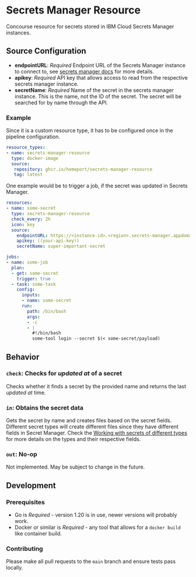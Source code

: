# Secrets Manager Resource

Concourse resource for secrets stored in IBM Cloud Secrets Manager instances.

## Source Configuration

- **endpointURL**: _Required_ Endpoint URL of the Secrets Manager instance to connect to, see [secrets manager docs](https://cloud.ibm.com/apidocs/secrets-manager/secrets-manager-v2?code=go#endpoints) for more details.
- **apikey**: _Required_ API key that allows access to read from the respective secrets manager instance.
- **secretName**: _Required_ Name of the secret in the secrets manager instance. This is the name, not the ID of the secret. The secret will be searched for by name through the API.

### Example

Since it is a custom resource type, it has to be configured once in the pipeline configuration.

```yaml
resource_types:
- name: secrets-manager-resource
  type: docker-image
  source:
   repository: ghcr.io/homeport/secrets-manager-resource
   tag: latest
```

One example would be to trigger a job, if the secret was updated in Secrets Manager.

``` yaml
resources:
- name: some-secret
  type: secrets-manager-resource
  check_every: 2h
  icon: key
  source:
    endpointURL: https://<instance-id>.<region>.secrets-manager.appdomain.cloud
    apikey: ((your-api-key))
    secretName: super-important-secret

jobs:
- name: some-job
  plan:
  - get: some-secret
    trigger: true
  - task: some-task
    config:
      inputs:
      - name: some-secret
      run:
        path: /bin/bash
        args:
        - -c
        - |
          #!/bin/bash
          some-tool login --secret $(< some-secret/payload)
```

## Behavior

### `check`: Checks for _updated at_ of a secret

Checks whether it finds a secret by the provided name and returns the last _updated at_ time.

### `in`: Obtains the secret data

Gets the secret by name and creates files based on the secret fields. Different secret types will create different files since they have different fields in Secret Manager. Check the [Working with secrets of different types](https://cloud.ibm.com/docs/secrets-manager?topic=secrets-manager-what-is-secret#secret-types) for more details on the types and their respective fields.

### `out`: No-op

Not implemented. May be subject to change in the future.

## Development

### Prerequisites

- Go is _Required_ - version 1.20 is in use, newer versions will probably work.
- Docker or similar is _Required_ - any tool that allows for a `docker build` like container build.

### Contributing

Please make all pull requests to the `main` branch and ensure tests pass locally.
